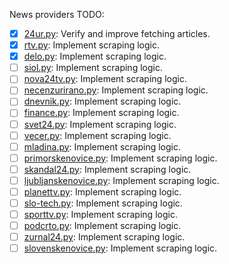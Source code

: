 News providers TODO:

- [x] [24ur.py](scraper/app/providers/_24ur.py): Verify and improve fetching articles.
- [x] [rtv.py](scraper/app/providers/rtv.py): Implement scraping logic.
- [x] [delo.py](scraper/app/providers/delo.py): Implement scraping logic.
- [ ] [siol.py](scraper/app/providers/siol.py): Implement scraping logic.
- [ ] [nova24tv.py](scraper/app/providers/nova24tv.py): Implement scraping logic.
- [ ] [necenzurirano.py](scraper/app/providers/necenzurirano.py): Implement scraping logic.
- [ ] [dnevnik.py](scraper/app/providers/dnevnik.py): Implement scraping logic.
- [ ] [finance.py](scraper/app/providers/finance.py): Implement scraping logic.
- [ ] [svet24.py](scraper/app/providers/svet24.py): Implement scraping logic.
- [ ] [vecer.py](scraper/app/providers/vecer.py): Implement scraping logic.
- [ ] [mladina.py](scraper/app/providers/mladina.py): Implement scraping logic.
- [ ] [primorskenovice.py](scraper/app/providers/primorskenovice.py): Implement scraping logic.
- [ ] [skandal24.py](scraper/app/providers/skandal24.py): Implement scraping logic.
- [ ] [ljubljanskenovice.py](scraper/app/providers/ljubljanskenovice.py): Implement scraping logic.
- [ ] [planettv.py](scraper/app/providers/planettv.py): Implement scraping logic.
- [ ] [slo-tech.py](scraper/app/providers/slo-tech.py): Implement scraping logic.
- [ ] [sporttv.py](scraper/app/providers/sporttv.py): Implement scraping logic.
- [ ] [podcrto.py](scraper/app/providers/podcrto.py): Implement scraping logic.
- [ ] [zurnal24.py](scraper/app/providers/zurnal24.py): Implement scraping logic.
- [ ] [slovenskenovice.py](scraper/app/providers/slovenskenovice.py): Implement scraping logic.
